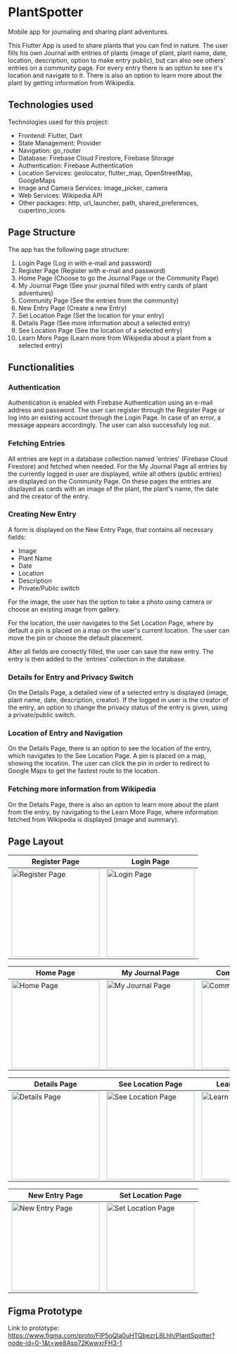 # PlantSpotter

Mobile app for journaling and sharing plant adventures.

This Flutter App is used to share plants that you can find in nature. The user fills his own Journal with entries of plants (image of plant, plant name, date, location, description, option to make entry public), but can also see others' entries on a community page. For every entry there is an option to see it's location and navigate to it. There is also an option to learn more about the plant by getting information from Wikipedia.


## Technologies used

Technologies used for this project:

- Frontend: Flutter, Dart
- State Management: Provider
- Navigation: go_router
- Database: Firebase Cloud Firestore, Firebase Storage
- Authentication: Firebase Authentication
- Location Services: geolocator, flutter_map, OpenStreetMap, GoogleMaps
- Image and Camera Services: image_picker, camera
- Web Services: Wikipedia API
- Other packages: http, url_launcher, path, shared_preferences, cupertino_icons


## Page Structure

The app has the following page structure:
1. Login Page (Log in with e-mail and password)
2. Register Page (Register with e-mail and password)
3. Home Page (Choose to go the Journal Page or the Community Page)
4. My Journal Page (See your journal filled with entry cards of plant adventures)
5. Community Page (See the entries from the community)
6. New Entry Page (Create a new Entry)
7. Set Location Page (Set the location for your entry)
8. Details Page (See more information about a selected entry)
9. See Location Page (See the location of a selected entry)
10. Learn More Page (Learn more from Wikipedia about a plant from a selected entry)


## Functionalities

### Authentication

Authentication is enabled with Firebase Authentication using an e-mail address and password. The user can register through the Register Page or log into an existing account through the Login Page. In case of an error, a message appears accordingly.
The user can also successfuly log out.

### Fetching Entries

All entries are kept in a database collection named 'entries' (Firebase Cloud Firestore) and fetched when needed. For the My Journal Page all entries by the currently logged in user are displayed, while all others (public entries) are displayed on the Community Page. On these pages the entries are displayed as cards with an image of the plant, the plant's name, the date and the creator of the entry.

### Creating New Entry

A form is displayed on the New Entry Page, that contains all necessary fields:

- Image
- Plant Name
- Date
- Location
- Description
- Private/Public switch

For the image, the user has the option to take a photo using camera or choose an existing image from gallery.

For the location, the user navigates to the Set Location Page, where by default a pin is placed on a map on the user's current location. The user can move the pin or choose the default placement.

After all fields are correctly filled, the user can save the new entry. The entry is then added to the 'entries' collection in the database.

### Details for Entry and Privacy Switch

On the Details Page, a detailed view of a selected entry is displayed (image, plant name, date, description, creator). If the logged in user is the creator of the entry, an option to change the privacy status of the entry is given, using a private/public switch.

### Location of Entry and Navigation

On the Details Page, there is an option to see the location of the entry, which navigates to the See Location Page. A pin is placed on a map, showing the location. The user can click the pin in order to redirect to Google Maps to get the fastest route to the location.

### Fetching more information from Wikipedia

On the Details Page, there is also an option to learn more about the plant from the entry, by navigating to the Learn More Page, where information fetched from Wikipedia is displayed (image and summary).


## Page Layout

| Register Page                                                             | Login Page                                                          |
| ------------------------------------------------------------------------- | ------------------------------------------------------------------- |
| <img src="app_page_images/Register.png" alt="Register Page" width="200"/> | <img src="app_page_images/Login.png" alt="Login Page" width="200"/> |

| Home Page                                                         | My Journal Page                                                              | Community Page                                                              |
| ----------------------------------------------------------------- | ---------------------------------------------------------------------------- | --------------------------------------------------------------------------- |
| <img src="app_page_images/Home.png" alt="Home Page" width="200"/> | <img src="app_page_images/MyJournal.png" alt="My Journal Page" width="200"/> | <img src="app_page_images/Community.png" alt="Community Page" width="200"/> |

| Details Page                                                            | See Location Page                                                                | Learn More Page                                                         |
| ----------------------------------------------------------------------- | -------------------------------------------------------------------------------- | ---------------------------------------------------------------------------- |
| <img src="app_page_images/Details.png" alt="Details Page" width="200"/> | <img src="app_page_images/SeeLocation.png" alt="See Location Page" width="200"/> | <img src="app_page_images/LearnMore.png" alt="Learn More Page" width="200"/> |

| New Entry Page                                                             | Set Location Page                                                                |
| -------------------------------------------------------------------------- | -------------------------------------------------------------------------------- |
| <img src="app_page_images/NewEntry.png" alt="New Entry Page" width="200"/> | <img src="app_page_images/SetLocation.png" alt="Set Location Page" width="200"/> |


## Figma Prototype

Link to prototype: https://www.figma.com/proto/FlP5oQla0uHTQbezrL8Lhh/PlantSpotter?node-id=0-1&t=we8Asp72KwwxrFH3-1
